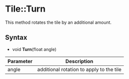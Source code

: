 # Tile::Turn

This method rotates the tile by an additional amount.

## Syntax

- void **Turn**(float angle)

| Parameter | Description |
|---|---|
| angle | additional rotation to apply to the tile |
